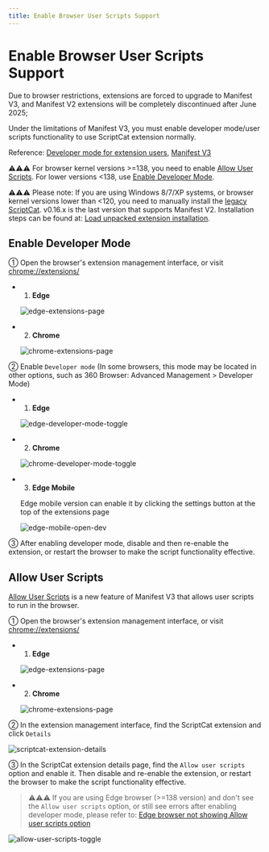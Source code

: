 ```yaml
---
title: Enable Browser User Scripts Support
---
```


# Enable Browser User Scripts Support

Due to browser restrictions, extensions are forced to upgrade to Manifest V3, and Manifest V2 extensions will be completely discontinued after June 2025;

Under the limitations of Manifest V3, you must enable developer mode/user scripts functionality to use ScriptCat extension normally.

Reference: [Developer mode for extension users](https://developer.chrome.com/docs/extensions/reference/api/userScripts?hl=en#developer_mode_for_extension_users), [Manifest V3](https://developer.chrome.com/docs/extensions/develop/migrate/what-is-mv3?hl=en)

⚠️⚠️⚠️ For browser kernel versions >=138, you need to enable [Allow User Scripts](#allow-user-scripts). For lower versions \<138, use [Enable Developer Mode](#enable-developer-mode).

⚠️⚠️⚠️ Please note: If you are using Windows 8/7/XP systems, or browser kernel versions lower than \<120, you need to manually install the [legacy ScriptCat](https://github.com/scriptscat/scriptcat/releases). v0.16.x is the last version that supports Manifest V2. Installation steps can be found at: [Load unpacked extension installation](/docs/use/use/#load-unpacked-extension-installation).

## Enable Developer Mode

① Open the browser's extension management interface, or visit [chrome://extensions/](chrome://extensions/)

- 1. **Edge**

  ![edge-extensions-page](img/5.open-dev.assets/edge-extensions-page.webp)

- 2. **Chrome**

  ![chrome-extensions-page](img/5.open-dev.assets/chrome-extensions-page.webp)

② Enable `Developer mode` (In some browsers, this mode may be located in other options, such as 360 Browser: Advanced Management > Developer Mode)

- 1. **Edge** 
  
  ![edge-developer-mode-toggle](img/5.open-dev.assets/edge-developer-mode-toggle.webp)
- 2. **Chrome** 

  ![chrome-developer-mode-toggle](img/5.open-dev.assets/chrome-developer-mode-toggle.webp)

- 3. **Edge Mobile**

  Edge mobile version can enable it by clicking the settings button at the top of the extensions page

  ![edge-mobile-open-dev](./img/5.open-dev.assets/edge%20mobile.png)

③ After enabling developer mode, disable and then re-enable the extension, or restart the browser to make the script functionality effective.

## Allow User Scripts

[Allow User Scripts](https://developer.chrome.com/docs/extensions/reference/api/userScripts?hl=en#chrome_versions_138_and_newer_allow_user_scripts_toggle) is a new feature of Manifest V3 that allows user scripts to run in the browser.

① Open the browser's extension management interface, or visit [chrome://extensions/](chrome://extensions/)

- 1. **Edge**

  ![edge-extensions-page](img/5.open-dev.assets/edge-extensions-page.webp)

- 2. **Chrome**

  ![chrome-extensions-page](img/5.open-dev.assets/chrome-extensions-page.webp)

② In the extension management interface, find the ScriptCat extension and click `Details`

![scriptcat-extension-details](img/5.open-dev.assets/scriptcat-extension-details.webp)

③ In the ScriptCat extension details page, find the `Allow user scripts` option and enable it. Then disable and re-enable the extension, or restart the browser to make the script functionality effective.

> ⚠️⚠️⚠️ If you are using Edge browser (>=138 version) and don't see the `Allow user scripts` option, or still see errors after enabling developer mode, please refer to: [Edge browser not showing Allow user scripts option](https://github.com/scriptscat/scriptcat/issues/418#issuecomment-2994772406)

![allow-user-scripts-toggle](img/5.open-dev.assets/allow-user-scripts-toggle.webp)

